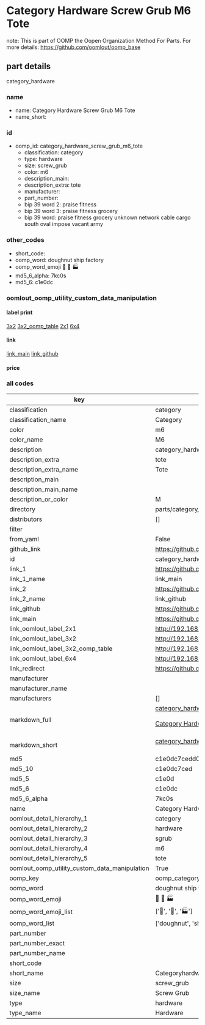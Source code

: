# Category Hardware Screw Grub M6 Tote  

note: This is part of OOMP the Oopen Organization Method For Parts. For more details: https://github.com/oomlout/oomp_base

##  part details
  



category_hardware



### name
* name: Category Hardware Screw Grub M6 Tote
* name_short: 
### id
* oomp_id: category_hardware_screw_grub_m6_tote
  * classification: category
  * type: hardware
  * size: screw_grub
  * color: m6
  * description_main: 
  * description_extra: tote
  * manufacturer: 
  * part_number: 
  * bip 39 word 2: praise fitness
  * bip 39 word 3: praise fitness grocery
  * bip 39 word: praise fitness grocery unknown network cable cargo south oval impose vacant army

### other_codes
* short_code: 
* oomp_word: doughnut ship factory
* oomp_word_emoji :doughnut: :ship: :factory:
* md5_6_alpha: 7kc0s
* md5_6: c1e0dc






### oomlout_oomp_utility_custom_data_manipulation
#### label print
[3x2](http://192.168.1.245:1112/?label=oomp%207kc0s)
[3x2_oomp_table](http://192.168.1.108:1112/?label=oomp%207kc0s)
[2x1](http://192.168.1.242:1112/?label=oomp%207kc0s)
[6x4](http://192.168.1.55:1112/?label=oomp%207kc0s)    

#### link

[link_main](https://github.com/oomlout/oomlout_oomp_version_1_messy/tree/main/parts/category_hardware_screw_grub_m6_tote) [link_github](https://github.com/oomlout/oomlout_oomp_version_1_messy/tree/main/parts/category_hardware_screw_grub_m6_tote)                             

#### price







### all codes 
| key | value |  
| --- | --- |  
| classification | category |  
| classification_name | Category |  
| color | m6 |  
| color_name | M6 |  
| description | category_hardware |  
| description_extra | tote |  
| description_extra_name | Tote |  
| description_main |  |  
| description_main_name |  |  
| description_or_color | M  |  
| directory | parts/category_hardware_screw_grub_m6_tote |  
| distributors | [] |  
| filter |  |  
| from_yaml | False |  
| github_link | https://github.com/oomlout/oomlout_oomp_part_src/tree/main/parts/category_hardware_screw_grub_m6_tote |  
| id | category_hardware_screw_grub_m6_tote |  
| link_1 | https://github.com/oomlout/oomlout_oomp_version_1_messy/tree/main/parts/category_hardware_screw_grub_m6_tote |  
| link_1_name | link_main |  
| link_2 | https://github.com/oomlout/oomlout_oomp_version_1_messy/tree/main/parts/category_hardware_screw_grub_m6_tote |  
| link_2_name | link_github |  
| link_github | https://github.com/oomlout/oomlout_oomp_version_1_messy/tree/main/parts/category_hardware_screw_grub_m6_tote |  
| link_main | https://github.com/oomlout/oomlout_oomp_version_1_messy/tree/main/parts/category_hardware_screw_grub_m6_tote |  
| link_oomlout_label_2x1 | http://192.168.1.242:1112/?label=oomp%207kc0s |  
| link_oomlout_label_3x2 | http://192.168.1.245:1112/?label=oomp%207kc0s |  
| link_oomlout_label_3x2_oomp_table | http://192.168.1.108:1112/?label=oomp%207kc0s |  
| link_oomlout_label_6x4 | http://192.168.1.55:1112/?label=oomp%207kc0s |  
| link_redirect | https://github.com/oomlout/oomlout_oomp_version_1_messy/tree/main/parts/category_hardware_screw_grub_m6_tote |  
| manufacturer |  |  
| manufacturer_name |  |  
| manufacturers | [] |  
| markdown_full | [category_hardware_screw_grub_m6_tote](none)<br>[](none)<br>[Category Hardware Screw Grub M6 Tote](none)<br><br> |  
| markdown_short | [category_hardware_screw_grub_m6_tote](none)<br><br> |  
| md5 | c1e0dc7cedd024547fca6edecd95fd4c |  
| md5_10 | c1e0dc7ced |  
| md5_5 | c1e0d |  
| md5_6 | c1e0dc |  
| md5_6_alpha | 7kc0s |  
| name | Category Hardware Screw Grub M6 Tote |  
| oomlout_detail_hierarchy_1 | category |  
| oomlout_detail_hierarchy_2 | hardware |  
| oomlout_detail_hierarchy_3 | sgrub |  
| oomlout_detail_hierarchy_4 | m6 |  
| oomlout_detail_hierarchy_5 | tote |  
| oomlout_oomp_utility_custom_data_manipulation | True |  
| oomp_key | oomp_category_hardware_screw_grub_m6_tote |  
| oomp_word | doughnut ship factory |  
| oomp_word_emoji | :doughnut: :ship: :factory: |  
| oomp_word_emoji_list | [':doughnut:', ':ship:', ':factory:'] |  
| oomp_word_list | ['doughnut', 'ship', 'factory'] |  
| part_number |  |  
| part_number_exact |  |  
| part_number_name |  |  
| short_code |  |  
| short_name | Categoryhardware |  
| size | screw_grub |  
| size_name | Screw Grub |  
| type | hardware |  
| type_name | Hardware |  
